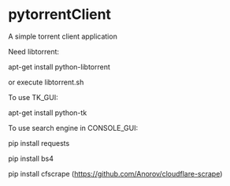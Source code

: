 # pytorrentClient

A simple torrent client application


Need libtorrent:

   apt-get install python-libtorrent

   or execute libtorrent.sh


To use TK_GUI:

   apt-get install python-tk


To use search engine in CONSOLE_GUI:

   pip install requests

   pip install bs4

   pip install cfscrape (https://github.com/Anorov/cloudflare-scrape)



